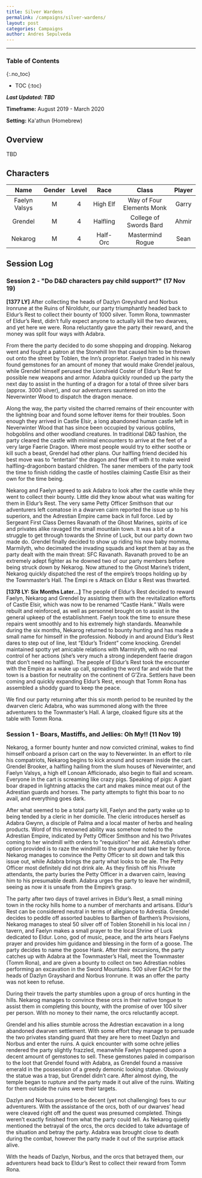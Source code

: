 ```yaml
---
title: Silver Wardens
permalink: /campaigns/silver-wardens/
layout: post
categories: Campaigns
author: Andres Sepulveda
---
```


<hr>

<div class="toc">

### Table of Contents
{:.no_toc}

* TOC
{:toc}

</div>

***Last Updated: TBD***

**Timeframe:** August 2019 - March 2020

**Setting:** Ka'athun (Homebrew)

## Overview

TBD

## Characters

|Name|Gender|Level|Race|Class|Player|
|:--:|:---:|:--:|:---:|:----:|:----:|
|Faelyn Valsys|M|4|High Elf|Way of Four Elements Monk|Garry|
|Grendel|M|4|Halfling|College of Swords Bard|Ahmir|
|Nekarog|M|4|Half-Orc|Mastermind Rogue|Sean|

## Session Log

### Session 2 - "Do D&D characters pay child support?" (17 Nov 19)

**[1377 LY]** After collecting the heads of Dazlyn Greyshard and Norbus Ironrune at the Ruins of Nirolduhr, our party triumphantly headed back to Eldur’s Rest to collect their bounty of 1000 silver. Tomm Rona, townmaster of Eldur’s Rest, didn’t fully expect anyone to actually kill the two dwarves, and yet here we were. Rona reluctantly gave the party their reward, and the money was split four ways with Adabra. 

From there the party decided to do some shopping and dropping. Nekarog went and fought a patron at the Stonehill Inn that caused him to be thrown out onto the street by Toblen, the Inn’s proprietor. Faelyn traded in his newly found gemstones for an amount of money that would make Grendel jealous, while Grendel himself perused the Lionshield Coster of Eldur’s Rest for possible new weapons and armor. Adabra quickly rounded up the party the next day to assist in the hunting of a dragon for a total of three silver bars (approx. 3000 silver), and our adventurers sauntered on into the Neverwinter Wood to dispatch the dragon menace. 

Along the way, the party visited the charred remains of their encounter with the lightning boar and found some leftover items for their troubles. Soon enough they arrived in Castle Elsir, a long abandoned human castle left in Neverwinter Wood that has since been occupied by various goblins, hobgoblins and other woodland creatures. In traditional D&D fashion, the party cleared the castle with minimal encounters to arrive at the feet of a very large Faerie Dragon. Where most people would try to either soothe or kill such a beast, Grendel had other plans. Our halfling friend decided his best move was to “entertain” the dragon and flew off with it to make weird halfling-dragonborn bastard children. The saner members of the party took the time to finish ridding the castle of hostiles claiming Castle Elsir as their own for the time being. 

Nekarog and Faelyn agreed to ask Adabra to look after the castle while they went to collect their bounty. Little did they know about what was waiting for them in Eldur’s Rest. The very same Petty Officer Smithson that our adventurers left comatose in a dwarven cairn reported the issue up to his superiors, and the Adrestian Empire came back in full force. Led by Sergeant First Class Dernes Ravanath of the Ghost Marines, spirits of ice and privates alike ravaged the small mountain town. It was a bit of a struggle to get through towards the Shrine of Luck, but our party down two made do. Grendel finally decided to show up riding his now baby momma, Marmilyth, who decimated the invading squads and kept them at bay as the party dealt with the main threat: SFC Ravanath. Ravanath proved to be an extremely adept fighter as he downed two of our party members before being struck down by Nekarog. Now attuned to the Ghost Marine’s trident, Nekarog quickly dispatched the rest of the empire’s troops holding up by the Townmaster’s Hall. The Empi re s Attack on Eldur s Rest was thwarted.

**[1378 LY: Six Months Later...]** The people of Eldur’s Rest decided to reward Faelyn, Nekarog and Grendel by assisting them with the revitalization efforts of Castle Elsir, which was now to be renamed “Castle Hank.” Walls were rebuilt and reinforced, as well as personnel brought on to assist in the general upkeep of the establishment. Faelyn took the time to ensure these repairs went smoothly and to his extremely high standards. Meanwhile during the six months, Nekarog returned to bounty hunting and has made a small name for himself in the profession. Nobody in and around Eldur’s Rest dares to step out of line, lest “Eldur’s Trident” come knocking. Grendel maintained spotty yet amicable relations with Marmiryth, with no real control of her actions (she’s very much a strong independent faerie dragon that don’t need no halfling). The people of Eldur’s
Rest took the encounter with the Empire as a wake up call, spreading the word far and wide that the town is a bastion for neutrality on the continent of G’Zira. Settlers have been coming and quickly expanding Eldur’s Rest, enough that Tomm Rona has assembled a shoddy guard to keep the peace.

We find our party returning after this six month period to be reunited by the dwarven cleric Adabra, who was summoned along with the three adventurers to the Townmaster’s Hall. A large, cloaked figure sits at the table with Tomm Rona.

### Session 1 - Boars, Mastiffs, and Jellies: Oh My!! (11 Nov 19)

Nekarog, a former bounty hunter and now convicted criminal, wakes to find himself onboard a prison cart on the way to Neverwinter. In an effort to rile his compatriots, Nekarog begins to kick around and scream inside the cart. Grendel Brooker, a halfling hailing from the slum houses of Neverwinter, and Faelyn Valsys, a high elf Lonoan Afficionado, also begin to flail and scream. Everyone in the cart is screaming like crazy pigs. Speaking of pigs: A giant boar draped in lightning attacks the cart and makes mince meat out of the Adrestian guards and horses. The party attempts to fight this boar to no avail, and everything goes dark. 

After what seemed to be a total party kill, Faelyn and the party wake up to being tended by a cleric in her domicile. The cleric introduces herself as Adabra Gwynn, a disciple of Palma and a local master of herbs and healing products. Word of this renowned ability was somehow noted to the Adrestian Empire, indicated by Petty Officer Smithson and his two Privates coming to her windmill with orders to “requisition” her aid. Adrestia’s other option provided is to raze the windmill to the ground and take her by force. Nekarog manages to convince the Petty Officer to sit down and talk this issue out, while Adabra brings the party what looks to be ale. The Petty Officer most definitely did not drink ale. As they finish off his Private attendants, the party buries the Petty Officer in a dwarven cairn, leaving him to his presumable death. Adabra urges the party to leave her windmill, seeing as now it is unsafe from the Empire’s grasp. 

The party after two days of travel arrives in Eldur’s Rest, a small mining town in the rocky hills home to a number of merchants and artisans. Eldur’s Rest can be considered neutral in terms of allegiance to Adrestia. Grendel decides to peddle off assorted baubles to Barthen of Barthen’s Provisions, Nekarog manages to steal 50 silver off of Toblen Stonehill in his local inn / tavern, and Faelyn makes a small prayer to the local Shrine of Luck dedicated to Eldur. Lono, god of music, peace, and the arts hears Faelyns prayer and provides him guidance and blessing in the form of a goose. The party decides to name the goose Hank. After their excursions, the party catches up with Adabra at the Townmaster’s Hall, meet the Townmaster (Tomm Rona), and are given a bounty to collect on two Adrestian nobles performing an excavation in the Sword Mountains. 500 silver EACH for the heads of Dazlyn Grayshard and Norbus Ironrune. It was an offer the party was not keen to refuse. 

During their travels the party stumbles upon a group of orcs hunting in the hills. Nekarog manages to convince these orcs in their native tongue to assist them in completing this bounty, with the promise of over 100 silver per person. With no money to their name, the orcs reluctantly accept.

Grendel and his allies stumble across the Adrestian excavation in a long abandoned dwarven settlement. With some effort they manage to persuade the two privates standing guard that they are here to meet Dazlyn and Norbus and enter the ruins. A quick encounter with some ochre jellies rendered the party slightly frazzled, meanwhile Faelyn happened upon a decent amount of gemstones to sell. These gemstones paled in comparison to the loot that Grendel found with Adabra, as Grendel found a massive emerald in the possession of a greedy demonic looking statue. Obviously the statue was a trap, but Grendel didn’t care. After almost dying, the temple began to rupture and the party made it out alive of the ruins. Waiting for them outside the ruins were their targets.

Dazlyn and Norbus proved to be decent (yet not challenging) foes to our adventurers. With the assistance of the orcs, both of our dwarves’ head were cleaved right off and the quest was presumed completed. Things weren’t exactly finished from what the party could tell. As Nekarog quietly mentioned the betrayal of the orcs, the orcs decided to take advantage of the situation and betray the party. Adabra was brought close to death during the combat, however the party made it out of the surprise attack alive.

With the heads of Dazlyn, Norbus, and the orcs that betrayed them, our adventurers head back to Eldur’s Rest to collect their reward from Tomm Rona.